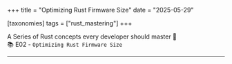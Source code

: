 +++
title = "Optimizing Rust Firmware Size"
date = "2025-05-29"

[taxonomies]
tags = ["rust_mastering"]
+++

A Series of Rust concepts every developer should master 🥋  
📚 E02 - `Optimizing Rust Firmware Size`
<!-- more -->
---

